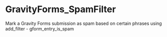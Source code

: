 # GravityForms_SpamFilter
 Mark a Gravity Forms submission as spam based on certain phrases using add_filter - gform_entry_is_spam
